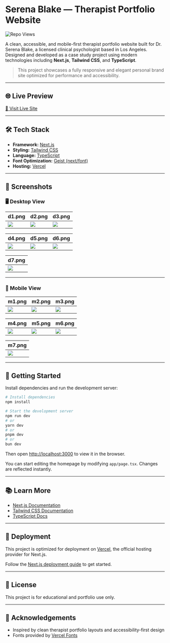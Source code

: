 # Serena Blake — Therapist Portfolio Website

![Repo Views](https://komarev.com/ghpvc/?username=yashdagar&repo=therapy-website&color=blue)

A clean, accessible, and mobile-first therapist portfolio website built for Dr. Serena Blake, a licensed clinical psychologist based in Los Angeles. Designed and developed as a case study project using modern technologies including **Next.js**, **Tailwind CSS**, and **TypeScript**.

> This project showcases a fully responsive and elegant personal brand site optimized for performance and accessibility.

---

## 🌐 Live Preview

[🔗 Visit Live Site](https://your-deployed-site-url.com)

---

## 🛠 Tech Stack

- **Framework:** [Next.js](https://nextjs.org)
- **Styling:** [Tailwind CSS](https://tailwindcss.com)
- **Language:** [TypeScript](https://www.typescriptlang.org)
- **Font Optimization:** [Geist (next/font)](https://vercel.com/font)
- **Hosting:** [Vercel](https://vercel.com)

---

## 📸 Screenshots

### 🖥️ Desktop View

| d1.png | d2.png | d3.png |
|-------|--------|--------|
| ![](screenshots/d1.png) | ![](screenshots/d2.png) | ![](screenshots/d3.png) |

| d4.png | d5.png | d6.png |
|-------|--------|--------|
| ![](screenshots/d4.png) | ![](screenshots/d5.png) | ![](screenshots/d6.png) |

| d7.png |
|--------|
| ![](screenshots/d7.png) |

---

### 📱 Mobile View

| m1.png | m2.png | m3.png |
|-------|--------|--------|
| ![](screenshots/m1.png) | ![](screenshots/m2.png) | ![](screenshots/m3.png) |

| m4.png | m5.png | m6.png |
|-------|--------|--------|
| ![](screenshots/m4.png) | ![](screenshots/m5.png) | ![](screenshots/m6.png) |

| m7.png |
|--------|
| ![](screenshots/m7.png) |

---

## 🚀 Getting Started

Install dependencies and run the development server:

```bash
# Install dependencies
npm install

# Start the development server
npm run dev
# or
yarn dev
# or
pnpm dev
# or
bun dev
````

Then open [http://localhost:3000](http://localhost:3000) to view it in the browser.

You can start editing the homepage by modifying `app/page.tsx`. Changes are reflected instantly.

---

## 📚 Learn More

* [Next.js Documentation](https://nextjs.org/docs)
* [Tailwind CSS Documentation](https://tailwindcss.com/docs)
* [TypeScript Docs](https://www.typescriptlang.org/docs/)

---

## 🧪 Deployment

This project is optimized for deployment on [Vercel](https://vercel.com), the official hosting provider for Next.js.

Follow the [Next.js deployment guide](https://nextjs.org/docs/app/building-your-application/deploying) to get started.

---

## 📄 License

This project is for educational and portfolio use only.

---

## 🙌 Acknowledgements

* Inspired by clean therapist portfolio layouts and accessibility-first design
* Fonts provided by [Vercel Fonts](https://vercel.com/font)
